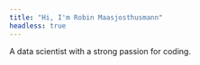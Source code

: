```yaml
---
title: "Hi, I'm Robin Maasjosthusmann"
headless: true
---
```

A data scientist with a strong passion for coding.
